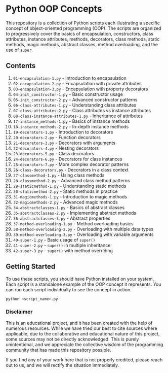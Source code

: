 # Python OOP Concepts

This repository is a collection of Python scripts each illustrating a specific concept of object-oriented programming (OOP). The scripts are organized to progressively cover the basics of encapsulation, constructors, class attributes, instance attributes, methods, decorators, class methods, static methods, magic methods, abstract classes, method overloading, and the use of `super`.

## Contents

1. `01-encapsulation-1.py` - Introduction to encapsulation
2. `02-encapsulation-2.py` - Encapsulation with private attributes
3. `03-encapsulation-3.py` - Encapsulation with property decorators
4. `04-init_constructor-1.py` - Basic constructor usage
5. `05-init_constructor-2.py` - Advanced constructor patterns
6. `06-class-attributes-1.py` - Understanding class attributes
7. `07-class-attributes-2.py` - Class attributes vs instance attributes
8. `08-class-instance-attributes-1.py` - Inheritance of attributes
9. `17-instance_methods-1.py` - Basics of instance methods
10. `18-instance_methods-2.py` - In-depth instance methods
11. `19-decorators-1.py` - Introduction to decorators
12. `20-decorators-2.py` - Function decorators
13. `21-decorators-3.py` - Decorators with arguments
14. `22-decorators-4.py` - Nesting decorators
15. `23-decorators-5.py` - Class decorators
16. `24-decorators-6.py` - Decorators for class instances
17. `25-decorators-7.py` - More complex decorator patterns
18. `26-class-decorators.py` - Decorators in a class context
19. `27-classmethod-1.py` - Using class methods
20. `28-classmethod-2.py` - Advanced class method patterns
21. `29-staticmethod-1.py` - Understanding static methods
22. `30-staticmethod-2.py` - Static methods in practice
23. `31-magicmethods-1.py` - Introduction to magic methods
24. `32-magicmethods-2.py` - Advanced magic methods
25. `34-abstractclasses-1.py` - Basics of abstract classes
26. `35-abstractclasses-2.py` - Implementing abstract methods
27. `36-abstractclasses-3.py` - Abstract properties
28. `37-method-overloading-1.py` - Method overloading basics
29. `38-method-overloading-2.py` - Overloading with multiple data types
30. `39-method-overloading-3.py` - Overloading with variable arguments
31. `40-super-1.py` - Basic usage of `super()`
32. `41-super-2.py` - `super()` in multiple inheritance
33. `42-super-3.py` - `super()` with method overriding

## Getting Started

To use these scripts, you should have Python installed on your system. Each script is a standalone example of the OOP concept it represents. You can run each script individually to see the concept in action.

```bash
python <script_name>.py
```

### Disclaimer 

This is an educational project, and it has been created with the help of numerous resources. While we have tried our best to cite sources where applicable, due to the collaborative and educational nature of this project, some sources may not be directly acknowledged. This is purely unintentional, and we appreciate the collective wisdom of the programming community that has made this repository possible.

If you find any of your work here that is not properly credited, please reach out to us, and we will rectify the situation immediately.
